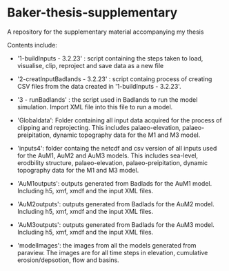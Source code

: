# Baker-thesis-supplementary
A repository for the supplementary material accompanying my thesis

Contents  include:

- '1-buildInputs - 3.2.23' : script containing the steps taken to load, visualise, clip, reproject and save data as a new file

- '2-creatInputBadlands - 3.2.23' : script containg process of creating CSV files from the data created in '1-buildInputs - 3.2.23'.

- '3 - runBadlands' : the script used in Badlands to run the model simulation. Import XML file into this file to run a model.

- 'Globaldata': Folder containing all input data acquired for the process of clipping and reprojecting. This includes palaeo-elevation, palaeo-preipitation, dynamic topography data for the M1 and M3 model.

- 'inputs4': folder containg the netcdf and csv version of all inputs used for the AuM1, AuM2 and AuM3 models. This includes sea-level, erodbility structure, palaeo-elevation, palaeo-preipitation, dynamic topography data for the M1 and M3 model.

- 'AuM1outputs': outputs generated from Badlads for the AuM1 model. Including h5, xmf, xmdf and the input XML files.

- 'AuM2outputs': outputs generated from Badlads for the AuM2 model. Including h5, xmf, xmdf and the input XML files.

- 'AuM3outputs': outputs generated from Badlads for the AuM3 model. Including h5, xmf, xmdf and the input XML files.

- 'modelImages': the images from all the models generated from paraview. The images are for all time steps in elevation, cumulative erosion/depsotion, flow and basins.
